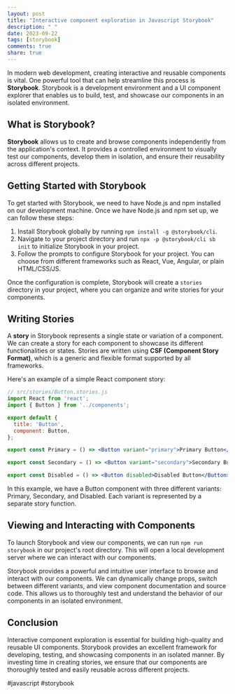 ```yaml
---
layout: post
title: "Interactive component exploration in Javascript Storybook"
description: " "
date: 2023-09-22
tags: [storybook]
comments: true
share: true
---
```


In modern web development, creating interactive and reusable components is vital. One powerful tool that can help streamline this process is **Storybook**. Storybook is a development environment and a UI component explorer that enables us to build, test, and showcase our components in an isolated environment.

## What is Storybook?

**Storybook** allows us to create and browse components independently from the application's context. It provides a controlled environment to visually test our components, develop them in isolation, and ensure their reusability across different projects.

## Getting Started with Storybook

To get started with Storybook, we need to have Node.js and npm installed on our development machine. Once we have Node.js and npm set up, we can follow these steps:

1. Install Storybook globally by running `npm install -g @storybook/cli`.
2. Navigate to your project directory and run `npx -p @storybook/cli sb init` to initialize Storybook in your project.
3. Follow the prompts to configure Storybook for your project. You can choose from different frameworks such as React, Vue, Angular, or plain HTML/CSS/JS.

Once the configuration is complete, Storybook will create a `stories` directory in your project, where you can organize and write stories for your components.

## Writing Stories

A **story** in Storybook represents a single state or variation of a component. We can create a story for each component to showcase its different functionalities or states. Stories are written using **CSF (Component Story Format)**, which is a generic and flexible format supported by all frameworks.

Here's an example of a simple React component story:

```jsx
// src/stories/Button.stories.js
import React from 'react';
import { Button } from '../components';

export default {
  title: 'Button',
  component: Button,
};

export const Primary = () => <Button variant="primary">Primary Button</Button>;

export const Secondary = () => <Button variant="secondary">Secondary Button</Button>;

export const Disabled = () => <Button disabled>Disabled Button</Button>;
```

In this example, we have a Button component with three different variants: Primary, Secondary, and Disabled. Each variant is represented by a separate story function.

## Viewing and Interacting with Components

To launch Storybook and view our components, we can run `npm run storybook` in our project's root directory. This will open a local development server where we can interact with our components.

Storybook provides a powerful and intuitive user interface to browse and interact with our components. We can dynamically change props, switch between different variants, and view component documentation and source code. This allows us to thoroughly test and understand the behavior of our components in an isolated environment.

## Conclusion

Interactive component exploration is essential for building high-quality and reusable UI components. Storybook provides an excellent framework for developing, testing, and showcasing components in an isolated manner. By investing time in creating stories, we ensure that our components are thoroughly tested and easily reusable across different projects.

#javascript #storybook